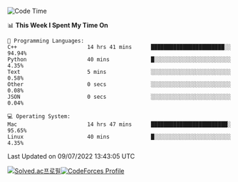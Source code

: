 
<!--START_SECTION:waka-->
![Code Time](http://img.shields.io/badge/Code%20Time-0%20secs-blue)

📊 **This Week I Spent My Time On** 

```text
💬 Programming Languages: 
C++                      14 hrs 41 mins      ███████████████████████░░   94.94% 
Python                   40 mins             █░░░░░░░░░░░░░░░░░░░░░░░░   4.35% 
Text                     5 mins              ░░░░░░░░░░░░░░░░░░░░░░░░░   0.58% 
Other                    0 secs              ░░░░░░░░░░░░░░░░░░░░░░░░░   0.08% 
JSON                     0 secs              ░░░░░░░░░░░░░░░░░░░░░░░░░   0.04%

💻 Operating System: 
Mac                      14 hrs 47 mins      ████████████████████████░   95.65% 
Linux                    40 mins             █░░░░░░░░░░░░░░░░░░░░░░░░   4.35%

```


 Last Updated on 09/07/2022 13:43:05 UTC
<!--END_SECTION:waka-->
[![Solved.ac프로필](http://mazassumnida.wtf/api/generate_badge?boj=hckim96)](https://solved.ac/hckim96)[![CodeForces Profile](https://cf.leed.at?id=hckim96)](https://codeforces.com/profile/hckim96)

